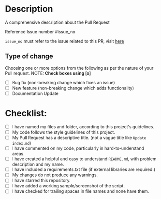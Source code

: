 # Description

A comprehensive description about the Pull Request

Reference Issue number #issue_no

`issue_no` must refer to the issue related to this PR, visit [here](https://github.com/pratik-choudhari/AlgoCode/issues)

## Type of change

Choosing one or more options from the following as per the nature of your Pull request.
NOTE: **Check boxes using [x]**

- [ ] Bug fix (non-breaking change which fixes an issue)
- [ ] New feature (non-breaking change which adds functionality)
- [ ] Documentation Update

# Checklist:

- [ ] I have named my files and folder, according to this project's guidelines.
- [ ] My code follows the style guidelines of this project.
- [ ] My Pull Request has a descriptive title. (not a vague title like `Update index.md`)
- [ ] I have commented on my code, particularly in hard-to-understand areas.
- [ ] I have created a helpful and easy to understand `README.md`, with problem description and my name.
- [ ] I have included a requirements.txt file (if external libraries are required.)
- [ ] My changes do not produce any warnings.
- [ ] I have starred this repository.
- [ ] I have added a working sample/screenshot of the script.
- [ ] I have checked for trailing spaces in file names and none have them.
